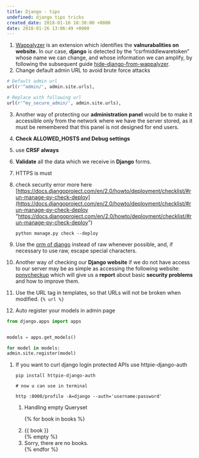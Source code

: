 ```yaml
---
title: Django - tips
undefined: django tips tricks
created_date: 2018-01-16 18:30:00 +0000
date: 2018-01-26 13:06:49 +0000
---
```

1. [Wappalyzer](https://wappalyzer.com/) is an extension which identifies the **valnurabalities on** **website.** In our case, **django**  is detected by the “csrfmiddlewaretoken” whose name we can change, and  whose information we can amplify, by following the subsequent guide [hide-django-from-wappalyzer](https://n3tc4t.github.io/blog/hide-django-from-wappalyzer).
2. Change default admin URL to avoid brute force attacks

```python
# Default admin url
url(r'^admin/', admin.site.urls),

# Replace with following url
url(r'^my_secure_admin/', admin.site.urls),
```

 3. Another way of protecting our **administration panel**  would be to make it accessible only from the network where we have the  server stored, as it must be remembered that this panel is not designed  for end users.
 4. **Check ALLOWED_HOSTS and Debug settings**
 5. use **CRSF always**
 6. **Validate** all the data which we receive in **Django** forms.
 7. HTTPS is must
 8. check security error more here [https://docs.djangoproject.com/en/2.0/howto/deployment/checklist/#run-manage-py-check-deploy](https://docs.djangoproject.com/en/2.0/howto/deployment/checklist/#run-manage-py-check-deploy "https://docs.djangoproject.com/en/2.0/howto/deployment/checklist/#run-manage-py-check-deploy")

        python manage.py check --deploy
 9. Use the [orm of django](https://tutorial.djangogirls.org/en/django_orm/) instead of raw whenever possible, and, if necessary to use raw, escape special characters.
10. Another way of checking our **Django website** if we do not have access to our server may be as simple as accessing the following website:[ ponycheckup](https://www.ponycheckup.com/) which will give us a **report** about basic **security problems** and how to improve them.
11. Use the URL tag in templates, so that URLs will not be broken when modified.
    `{% url %}`
12. Auto register your models in admin page

```python
from django.apps import apps


models = apps.get_models()

for model in models:
admin.site.register(model)
```

1. If you want to curl django login protected APIs use httpie-django-auth

       pip install httpie-django-auth
       
       # now u can use in terminal
       
       http :8000/profile -A=django --auth='username:password'
   1. Handling empty Queryset

      {% for book in books %}
      <li>{{ book }}</li>
      {% empty %}
      <li>Sorry, there are no books.</li>
      {% endfor %}